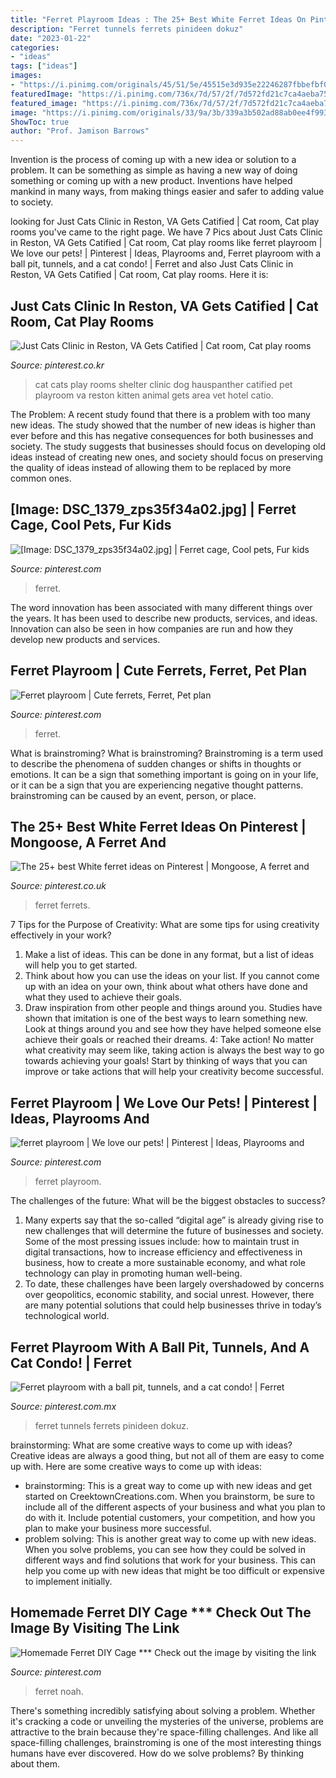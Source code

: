```yaml
---
title: "Ferret Playroom Ideas : The 25+ Best White Ferret Ideas On Pinterest"
description: "Ferret tunnels ferrets pinideen dokuz"
date: "2023-01-22"
categories:
- "ideas"
tags: ["ideas"]
images:
- "https://i.pinimg.com/originals/45/51/5e/45515e3d935e22246287fbbefbf0d100.jpg"
featuredImage: "https://i.pinimg.com/736x/7d/57/2f/7d572fd21c7ca4aeba7575ec53c68c3f--white-ferret-nature.jpg"
featured_image: "https://i.pinimg.com/736x/7d/57/2f/7d572fd21c7ca4aeba7575ec53c68c3f--white-ferret-nature.jpg"
image: "https://i.pinimg.com/originals/33/9a/3b/339a3b502ad88ab0ee4f993798d19a76.jpg"
ShowToc: true
author: "Prof. Jamison Barrows"
---
```



Invention is the process of coming up with a new idea or solution to a problem. It can be something as simple as having a new way of doing something or coming up with a new product. Inventions have helped mankind in many ways, from making things easier and safer to adding value to society.

	

		
looking for Just Cats Clinic in Reston, VA Gets Catified | Cat room, Cat play rooms you've came to the right page. We have 7 Pics about Just Cats Clinic in Reston, VA Gets Catified | Cat room, Cat play rooms like ferret playroom | We love our pets! | Pinterest | Ideas, Playrooms and, Ferret playroom with a ball pit, tunnels, and a cat condo! | Ferret and also Just Cats Clinic in Reston, VA Gets Catified | Cat room, Cat play rooms. Here it is:
		
    
## Just Cats Clinic In Reston, VA Gets Catified | Cat Room, Cat Play Rooms

<img loading=lazy src="https://i.pinimg.com/736x/99/72/d9/9972d96d493f62e10de2541d7f208f08.jpg" onerror="this.onerror=null;this.src='https://tse2.mm.bing.net/th?id=OIP.hDY50HiYv7OROPwlFgal7wHaFR&amp;pid=15.1';" alt="Just Cats Clinic in Reston, VA Gets Catified | Cat room, Cat play rooms">

_Source: pinterest.co.kr_

>cat cats play rooms shelter clinic dog hauspanther catified pet playroom va reston kitten animal gets area vet hotel catio. 

	

The Problem:
A recent study found that there is a problem with too many new ideas. The study showed that the number of new ideas is higher than ever before and this has negative consequences for both businesses and society. The study suggests that businesses should focus on developing old ideas instead of creating new ones, and society should focus on preserving the quality of ideas instead of allowing them to be replaced by more common ones.

    
## [Image: DSC_1379_zps35f34a02.jpg] | Ferret Cage, Cool Pets, Fur Kids

<img loading=lazy src="https://i.pinimg.com/originals/33/9a/3b/339a3b502ad88ab0ee4f993798d19a76.jpg" onerror="this.onerror=null;this.src='https://tse3.mm.bing.net/th?id=OIP.WV6QtY0W_rUY1vpWwj0TJAHaNK&amp;pid=15.1';" alt="[Image: DSC_1379_zps35f34a02.jpg] | Ferret cage, Cool pets, Fur kids">

_Source: pinterest.com_

>ferret. 

	

The word innovation has been associated with many different things over the years. It has been used to describe new products, services, and ideas. Innovation can also be seen in how companies are run and how they develop new products and services.

    
## Ferret Playroom | Cute Ferrets, Ferret, Pet Plan

<img loading=lazy src="https://i.pinimg.com/474x/8b/66/85/8b668519cf4b77426fba3f053b26b6ea.jpg" onerror="this.onerror=null;this.src='https://tse1.mm.bing.net/th?id=OIP.A9cCgXX4MkqwF7W_UBwgGQAAAA&amp;pid=15.1';" alt="Ferret playroom | Cute ferrets, Ferret, Pet plan">

_Source: pinterest.com_

>ferret. 

	

What is brainstroming?
What is brainstroming? Brainstroming is a term used to describe the phenomena of sudden changes or shifts in thoughts or emotions. It can be a sign that something important is going on in your life, or it can be a sign that you are experiencing negative thought patterns. brainstroming can be caused by an event, person, or place.

    
## The 25+ Best White Ferret Ideas On Pinterest | Mongoose, A Ferret And

<img loading=lazy src="https://i.pinimg.com/736x/7d/57/2f/7d572fd21c7ca4aeba7575ec53c68c3f--white-ferret-nature.jpg" onerror="this.onerror=null;this.src='https://tse4.mm.bing.net/th?id=OIP.Wsnh3Wn1eOKW-AAy_YIr1gHaHa&amp;pid=15.1';" alt="The 25+ best White ferret ideas on Pinterest | Mongoose, A ferret and">

_Source: pinterest.co.uk_

>ferret ferrets. 

	

7 Tips for the Purpose of Creativity: What are some tips for using creativity effectively in your work?
1. Make a list of ideas. This can be done in any format, but a list of ideas will help you to get started.
2. Think about how you can use the ideas on your list. If you cannot come up with an idea on your own, think about what others have done and what they used to achieve their goals.
3. Draw inspiration from other people and things around you. Studies have shown that imitation is one of the best ways to learn something new. Look at things around you and see how they have helped someone else achieve their goals or reached their dreams.
4: Take action! No matter what creativity may seem like, taking action is always the best way to go towards achieving your goals! Start by thinking of ways that you can improve or take actions that will help your creativity become successful.

    
## Ferret Playroom | We Love Our Pets! | Pinterest | Ideas, Playrooms And

<img loading=lazy src="https://s-media-cache-ak0.pinimg.com/736x/3f/05/fd/3f05fdd92aede87459c0661aad5d9b8b.jpg" onerror="this.onerror=null;this.src='https://tse2.mm.bing.net/th?id=OIP.Q1qwPV48ehqDYZ_Epj3YswHaFj&amp;pid=15.1';" alt="ferret playroom | We love our pets! | Pinterest | Ideas, Playrooms and">

_Source: pinterest.com_

>ferret playroom. 

	

The challenges of the future: What will be the biggest obstacles to success?
1. Many experts say that the so-called “digital age” is already giving rise to new challenges that will determine the future of businesses and society. Some of the most pressing issues include: how to maintain trust in digital transactions, how to increase efficiency and effectiveness in business, how to create a more sustainable economy, and what role technology can play in promoting human well-being.
2. To date, these challenges have been largely overshadowed by concerns over geopolitics, economic stability, and social unrest. However, there are many potential solutions that could help businesses thrive in today’s technological world.

    
## Ferret Playroom With A Ball Pit, Tunnels, And A Cat Condo! | Ferret

<img loading=lazy src="https://i.pinimg.com/originals/e7/7c/85/e77c8511be8c90ceca0cbc25d84fd5cf.jpg" onerror="this.onerror=null;this.src='https://tse3.mm.bing.net/th?id=OIP.7ewRnPxQRQ62K7sqALfPYwHaJ4&amp;pid=15.1';" alt="Ferret playroom with a ball pit, tunnels, and a cat condo! | Ferret">

_Source: pinterest.com.mx_

>ferret tunnels ferrets pinideen dokuz. 

	

brainstorming: What are some creative ways to come up with ideas?
Creative ideas are always a good thing, but not all of them are easy to come up with. Here are some creative ways to come up with ideas: 
- brainstorming: This is a great way to come up with new ideas and get started on CreektownCreations.com. When you brainstorm, be sure to include all of the different aspects of your business and what you plan to do with it. Include potential customers, your competition, and how you plan to make your business more successful.
- problem solving: This is another great way to come up with new ideas. When you solve problems, you can see how they could be solved in different ways and find solutions that work for your business. This can help you come up with new ideas that might be too difficult or expensive to implement initially.

    
## Homemade Ferret DIY Cage *** Check Out The Image By Visiting The Link

<img loading=lazy src="https://i.pinimg.com/originals/45/51/5e/45515e3d935e22246287fbbefbf0d100.jpg" onerror="this.onerror=null;this.src='https://tse1.mm.bing.net/th?id=OIP.oYbKLZZxL4ffYzq56wofxwHaGH&amp;pid=15.1';" alt="Homemade Ferret DIY Cage *** Check out the image by visiting the link">

_Source: pinterest.com_

>ferret noah. 

	

There's something incredibly satisfying about solving a problem. Whether it's cracking a code or unveiling the mysteries of the universe, problems are attractive to the brain because they're space-filling challenges. And like all space-filling challenges, brainstroming is one of the most interesting things humans have ever discovered. How do we solve problems? By thinking about them.

